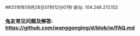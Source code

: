 ##2018年09月28日07时12分07秒 新址: 104.248.213.102
### 兔友常见问题及解答: https://github.com/wanggonging/d/blob/w/FAQ.md
